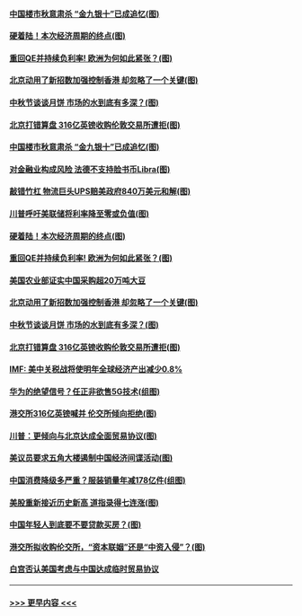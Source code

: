 #### [中国楼市秋意肃杀 “金九银十”已成追忆(图)](../pages/p5/907275.md?t=09141300) 
#### [硬着陆！本次经济周期的终点(图)](../pages/p5/907268.md?t=09141300) 
#### [重回QE并持续负利率! 欧洲为何如此紧张？(图)](../pages/p5/907269.md?t=09141300) 
#### [北京动用了新招数加强控制香港 却忽略了一个关键(图)](../pages/p5/907256.md?t=09141300) 
#### [中秋节谈谈月饼 市场的水到底有多深？(图)](../pages/p5/907241.md?t=09141300) 
#### [北京打错算盘 316亿英镑收购伦敦交易所遭拒(图)](../pages/p5/907236.md?t=09141300) 
#### [中国楼市秋意肃杀 “金九银十”已成追忆(图)](../pages/p5/907275.md?t=09141300) 
#### [对金融业构成风险 法德不支持脸书币Libra(图)](../pages/p5/907312.md?t=09141300) 
#### [敲错竹杠 物流巨头UPS赔美政府840万美元和解(图)](../pages/p5/907308.md?t=09141300) 
#### [川普呼吁美联储将利率降至零或负值(图)](../pages/p5/907303.md?t=09141300) 
#### [硬着陆！本次经济周期的终点(图)](../pages/p5/907268.md?t=09141300) 
#### [重回QE并持续负利率! 欧洲为何如此紧张？(图)](../pages/p5/907269.md?t=09141300) 
#### [美国农业部证实中国采购超20万吨大豆](../pages/p5/907287.md?t=09141300) 
#### [北京动用了新招数加强控制香港 却忽略了一个关键(图)](../pages/p5/907256.md?t=09141300) 
#### [中秋节谈谈月饼 市场的水到底有多深？(图)](../pages/p5/907241.md?t=09141300) 
#### [北京打错算盘 316亿英镑收购伦敦交易所遭拒(图)](../pages/p5/907236.md?t=09141300) 
#### [IMF: 美中关税战将使明年全球经济产出减少0.8%](../pages/p5/907233.md?t=09141300) 
#### [华为的绝望信号？任正非欲售5G技术(组图)](../pages/p5/907155.md?t=09141300) 
#### [港交所316亿英镑喊并 伦交所倾向拒绝(图)](../pages/p5/907207.md?t=09141300) 
#### [川普：更倾向与北京达成全面贸易协议(图)](../pages/p5/907211.md?t=09141300) 
#### [美议员要求五角大楼遏制中国经济间谍活动(图)](../pages/p5/907199.md?t=09141300) 
#### [中国消费降级多严重？服装销量年减178亿件(组图)](../pages/p5/907157.md?t=09141300) 
#### [美股重新接近历史新高 道指录得七连涨(图)](../pages/p5/907182.md?t=09141300) 
#### [中国年轻人到底要不要贷款买房？(图)](../pages/p5/907162.md?t=09141300) 
#### [港交所拟收购伦交所，“资本联姻”还是“中资入侵”？(图)](../pages/p5/907178.md?t=09141300) 
#### [白宫否认美国考虑与中国达成临时贸易协议](../pages/p5/907175.md?t=09141300) 

----
#### [ >>> 更早内容 <<< ](../indexes/p5-earlier.md)
